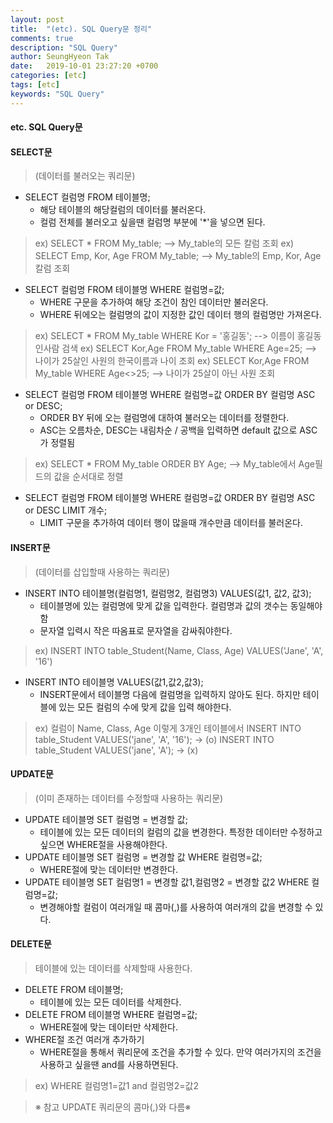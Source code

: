 ```yaml
---
layout: post
title:  "(etc). SQL Query문 정리"
comments: true
description: "SQL Query"
author: SeungHyeon Tak
date:   2019-10-01 23:27:20 +0700
categories: [etc]
tags: [etc]
keywords: "SQL Query"
---
```

#### etc. SQL Query문

#### SELECT문
> (데이터를 불러오는 쿼리문)
  * SELECT 컬럼명 FROM 테이블명;
    * 해당 테이블의 해당컬럼의 데이터를 불러온다.
    * 컬럼 전체를 불러오고 싶을땐 컬럼명 부분에 '*'을 넣으면 된다.
> ex) SELECT * FROM My_table; --> My_table의 모든 칼럼 조회
> ex) SELECT Emp, Kor, Age FROM My_table; --> My_table의 Emp, Kor, Age 칼럼 조회

  * SELECT 컬럼명 FROM 테이블명 WHERE 컬럼명=값;
    * WHERE 구문을 추가하여 해당 조건이 참인 데이터만 불러온다.
    * WHERE 뒤에오는 컬럼명의 값이 지정한 값인 데이터 행의 컬럼명만 가져온다.
> ex) SELECT * FROM My_table WHERE Kor = '홍길동'; --> 이름이 홍길동인사람 검색
> ex) SELECT Kor,Age FROM My_table WHERE Age=25; --> 나이가 25살인 사원의 한국이름과 나이 조회
> ex) SELECT Kor,Age FROM My_table WHERE Age<>25; --> 나이가 25살이 아닌 사원 조회

  * SELECT 컬럼명 FROM 테이블명 WHERE 컬럼명=값 ORDER BY 컬럼명 ASC or DESC;
    * ORDER BY 뒤에 오는 컬럼명에 대하여 불러오는 데이터를 정렬한다.
    * ASC는 오름차순, DESC는 내림차순 / 공백을 입력하면 default 값으로 ASC가 정렬됨
> ex) SELECT * FROM My_table ORDER BY Age; --> My_table에서 Age필드의 값을 순서대로 정렬

  * SELECT 컬럼명 FROM 테이블명 WHERE 컬럼명=값 ORDER BY 컬럼명 ASC or DESC LIMIT 개수;
    * LIMIT 구문을 추가하여 데이터 행이 많을때 개수만큼 데이터를 불러온다.

#### INSERT문
> (데이터를 삽입할때 사용하는 쿼리문)
  * INSERT INTO 테이블명(컬럼명1, 컬럼명2, 컬럼명3) VALUES(값1, 값2, 값3);
    * 테이블명에 있는 컬럼명에 맞게 값을 입력한다. 컬럼명과 값의 갯수는 동일해야함
    * 문자열 입력시 작은 따옴표로 문자열을 감싸줘야한다.
> ex) INSERT INTO table_Student(Name, Class, Age) VALUES('Jane', 'A', '16')

  * INSERT INTO 테이블명 VALUES(값1,값2,값3);
    * INSERT문에서 테이블명 다음에 컬럼명을 입력하지 않아도 된다. 하지만 테이블에 있는 모든 컬럼의 수에 맞게 값을 입력 해야한다.
> ex) 컬럼이 Name, Class, Age 이렇게 3개인 테이블에서
> INSERT INTO table_Student VALUES('jane', 'A', '16'); -> (o)
> INSERT INTO table_Student VALUES('jane', 'A'); -> (x)

#### UPDATE문
> (이미 존재하는 데이터를 수정할때 사용하는 쿼리문)
  * UPDATE 테이블명 SET 컬럼명 = 변경할 값;
    * 테이블에 있는 모든 데이터의 컬럼의 값을 변경한다. 특정한 데이터만 수정하고 싶으면 WHERE절을 사용해야한다.
  * UPDATE 테이블명 SET 컬럼명 = 변경할 값 WHERE 컬럼명=값;
    * WHERE절에 맞는 데이터만 변경한다.
  * UPDATE 테이블명 SET 컬럼명1 = 변경할 값1,컬럼명2 = 변경할 값2 WHERE 컬럼명=값;
    * 변경해야할 컬럼이 여러개일 때 콤마(,)를 사용하여 여러개의 값을 변경할 수 있다.

#### DELETE문
> 테이블에 있는 데이터를 삭제할때 사용한다.
  * DELETE FROM 테이블명;
    * 테이블에 있는 모든 데이터를 삭제한다.
  * DELETE FROM 테이블명 WHERE 컬럼명=값;
    * WHERE절에 맞는 데이터만 삭제한다.
  * WHERE절 조건 여러개 추가하기
    * WHERE절을 통해서 쿼리문에 조건을 추가할 수 있다. 만약 여러가지의 조건을 사용하고 싶을땐 and를 사용하면된다.
> ex) WHERE 컬럼명1=값1 and 컬럼명2=값2

> ※ 참고 UPDATE 쿼리문의 콤마(,)와 다름※


